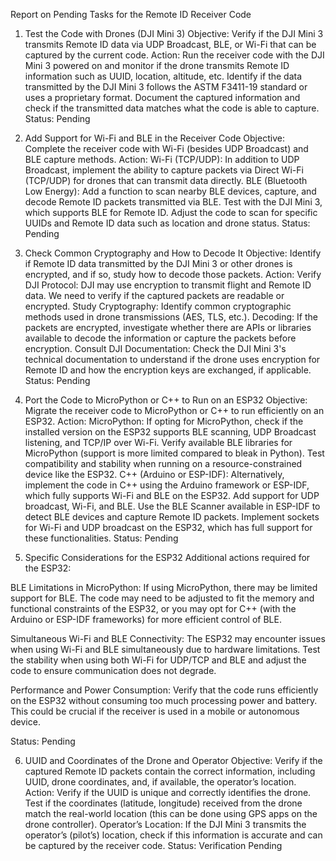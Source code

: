 Report on Pending Tasks for the Remote ID Receiver Code
1. Test the Code with Drones (DJI Mini 3)
Objective: Verify if the DJI Mini 3 transmits Remote ID data via UDP Broadcast, BLE, or Wi-Fi that can be captured by the current code.
Action:
Run the receiver code with the DJI Mini 3 powered on and monitor if the drone transmits Remote ID information such as UUID, location, altitude, etc.
Identify if the data transmitted by the DJI Mini 3 follows the ASTM F3411-19 standard or uses a proprietary format.
Document the captured information and check if the transmitted data matches what the code is able to capture.
Status: Pending

2. Add Support for Wi-Fi and BLE in the Receiver Code
Objective: Complete the receiver code with Wi-Fi (besides UDP Broadcast) and BLE capture methods.
Action:
Wi-Fi (TCP/UDP): In addition to UDP Broadcast, implement the ability to capture packets via Direct Wi-Fi (TCP/UDP) for drones that can transmit data directly.
BLE (Bluetooth Low Energy): Add a function to scan nearby BLE devices, capture, and decode Remote ID packets transmitted via BLE.
Test with the DJI Mini 3, which supports BLE for Remote ID.
Adjust the code to scan for specific UUIDs and Remote ID data such as location and drone status.
Status: Pending

3. Check Common Cryptography and How to Decode It
Objective: Identify if Remote ID data transmitted by the DJI Mini 3 or other drones is encrypted, and if so, study how to decode those packets.
Action:
Verify DJI Protocol: DJI may use encryption to transmit flight and Remote ID data. We need to verify if the captured packets are readable or encrypted.
Study Cryptography: Identify common cryptographic methods used in drone transmissions (AES, TLS, etc.).
Decoding: If the packets are encrypted, investigate whether there are APIs or libraries available to decode the information or capture the packets before encryption.
Consult DJI Documentation: Check the DJI Mini 3's technical documentation to understand if the drone uses encryption for Remote ID and how the encryption keys are exchanged, if applicable.
Status: Pending

4. Port the Code to MicroPython or C++ to Run on an ESP32
Objective: Migrate the receiver code to MicroPython or C++ to run efficiently on an ESP32.
Action:
MicroPython: If opting for MicroPython, check if the installed version on the ESP32 supports BLE scanning, UDP Broadcast listening, and TCP/IP over Wi-Fi.
Verify available BLE libraries for MicroPython (support is more limited compared to bleak in Python).
Test compatibility and stability when running on a resource-constrained device like the ESP32.
C++ (Arduino or ESP-IDF): Alternatively, implement the code in C++ using the Arduino framework or ESP-IDF, which fully supports Wi-Fi and BLE on the ESP32.
Add support for UDP broadcast, Wi-Fi, and BLE.
Use the BLE Scanner available in ESP-IDF to detect BLE devices and capture Remote ID packets.
Implement sockets for Wi-Fi and UDP broadcast on the ESP32, which has full support for these functionalities.
Status: Pending

5. Specific Considerations for the ESP32
Additional actions required for the ESP32:

BLE Limitations in MicroPython: If using MicroPython, there may be limited support for BLE. The code may need to be adjusted to fit the memory and functional constraints of the ESP32, or you may opt for C++ (with the Arduino or ESP-IDF frameworks) for more efficient control of BLE.

Simultaneous Wi-Fi and BLE Connectivity: The ESP32 may encounter issues when using Wi-Fi and BLE simultaneously due to hardware limitations. Test the stability when using both Wi-Fi for UDP/TCP and BLE and adjust the code to ensure communication does not degrade.

Performance and Power Consumption: Verify that the code runs efficiently on the ESP32 without consuming too much processing power and battery. This could be crucial if the receiver is used in a mobile or autonomous device.

Status: Pending

6. UUID and Coordinates of the Drone and Operator
Objective: Verify if the captured Remote ID packets contain the correct information, including UUID, drone coordinates, and, if available, the operator’s location.
Action:
Verify if the UUID is unique and correctly identifies the drone.
Test if the coordinates (latitude, longitude) received from the drone match the real-world location (this can be done using GPS apps on the drone controller).
Operator’s Location: If the DJI Mini 3 transmits the operator’s (pilot’s) location, check if this information is accurate and can be captured by the receiver code.
Status: Verification Pending